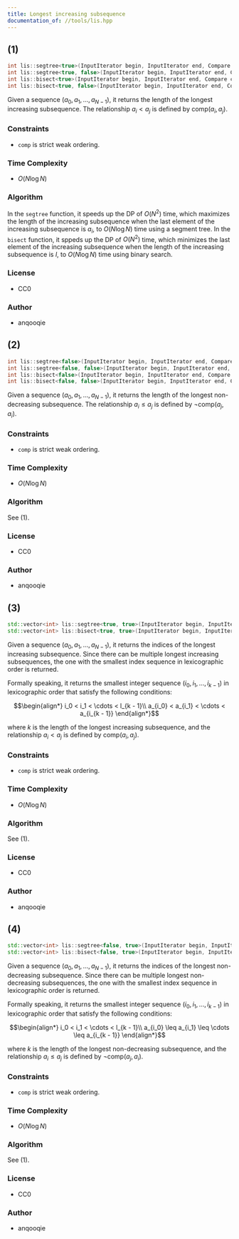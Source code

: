 ```yaml
---
title: Longest increasing subsequence
documentation_of: //tools/lis.hpp
---
```


## (1)
```cpp
int lis::segtree<true>(InputIterator begin, InputIterator end, Compare comp = std::less<typename std::iterator_traits<InputIterator>::value_type>{});
int lis::segtree<true, false>(InputIterator begin, InputIterator end, Compare comp = std::less<typename std::iterator_traits<InputIterator>::value_type>{});
int lis::bisect<true>(InputIterator begin, InputIterator end, Compare comp = std::less<typename std::iterator_traits<InputIterator>::value_type>{});
int lis::bisect<true, false>(InputIterator begin, InputIterator end, Compare comp = std::less<typename std::iterator_traits<InputIterator>::value_type>{});
```

Given a sequence $(a_0, a_1, \ldots, a_{N - 1})$, it returns the length of the longest increasing subsequence.
The relationship $a_i < a_j$ is defined by $\mathrm{comp}(a_i, a_j)$.

### Constraints
- `comp` is strict weak ordering.

### Time Complexity
- $O(N \log N)$

### Algorithm
In the `segtree` function, it speeds up the DP of $O(N^2)$ time, which maximizes the length of the increasing subsequence when the last element of the increasing subsequence is $a_i$, to $O(N \log N)$ time using a segment tree.
In the `bisect` function, it sppeds up the DP of $O(N^2)$ time, which minimizes the last element of the increasing subsequence when the length of the increasing subsequence is $l$, to $O(N \log N)$ time using binary search.

### License
- CC0

### Author
- anqooqie

## (2)
```cpp
int lis::segtree<false>(InputIterator begin, InputIterator end, Compare comp = std::less<typename std::iterator_traits<InputIterator>::value_type>{});
int lis::segtree<false, false>(InputIterator begin, InputIterator end, Compare comp = std::less<typename std::iterator_traits<InputIterator>::value_type>{});
int lis::bisect<false>(InputIterator begin, InputIterator end, Compare comp = std::less<typename std::iterator_traits<InputIterator>::value_type>{});
int lis::bisect<false, false>(InputIterator begin, InputIterator end, Compare comp = std::less<typename std::iterator_traits<InputIterator>::value_type>{});
```

Given a sequence $(a_0, a_1, \ldots, a_{N - 1})$, it returns the length of the longest non-decreasing subsequence.
The relationship $a_i \leq a_j$ is defined by $\lnot \mathrm{comp}(a_j, a_i)$.

### Constraints
- `comp` is strict weak ordering.

### Time Complexity
- $O(N \log N)$

### Algorithm
See (1).

### License
- CC0

### Author
- anqooqie

## (3)
```cpp
std::vector<int> lis::segtree<true, true>(InputIterator begin, InputIterator end, Compare comp = std::less<typename std::iterator_traits<InputIterator>::value_type>{});
std::vector<int> lis::bisect<true, true>(InputIterator begin, InputIterator end, Compare comp = std::less<typename std::iterator_traits<InputIterator>::value_type>{});
```

Given a sequence $(a_0, a_1, \ldots, a_{N - 1})$, it returns the indices of the longest increasing subsequence.
Since there can be multiple longest increasing subsequences, the one with the smallest index sequence in lexicographic order is returned.

Formally speaking, it returns the smallest integer sequence $(i_0, i_1, \ldots, i_{k - 1})$ in lexicographic order that satisfy the following conditions:

$$\begin{align*}
i_0 < i_1 < \cdots < l_{k - 1}\\
a_{i_0} < a_{i_1} < \cdots < a_{i_{k - 1}}
\end{align*}$$

where $k$ is the length of the longest increasing subsequence, and the relationship $a_i < a_j$ is defined by $\mathrm{comp}(a_i, a_j)$.

### Constraints
- `comp` is strict weak ordering.

### Time Complexity
- $O(N \log N)$

### Algorithm
See (1).

### License
- CC0

### Author
- anqooqie

## (4)
```cpp
std::vector<int> lis::segtree<false, true>(InputIterator begin, InputIterator end, Compare comp = std::less<typename std::iterator_traits<InputIterator>::value_type>{});
std::vector<int> lis::bisect<false, true>(InputIterator begin, InputIterator end, Compare comp = std::less<typename std::iterator_traits<InputIterator>::value_type>{});
```

Given a sequence $(a_0, a_1, \ldots, a_{N - 1})$, it returns the indices of the longest non-decreasing subsequence.
Since there can be multiple longest non-decreasing subsequences, the one with the smallest index sequence in lexicographic order is returned.

Formally speaking, it returns the smallest integer sequence $(i_0, i_1, \ldots, i_{k - 1})$ in lexicographic order that satisfy the following conditions:

$$\begin{align*}
i_0 < i_1 < \cdots < l_{k - 1}\\
a_{i_0} \leq a_{i_1} \leq \cdots \leq a_{i_{k - 1}}
\end{align*}$$

where $k$ is the length of the longest non-decreasing subsequence, and the relationship $a_i \leq a_j$ is defined by $\lnot \mathrm{comp}(a_j, a_i)$.

### Constraints
- `comp` is strict weak ordering.

### Time Complexity
- $O(N \log N)$

### Algorithm
See (1).

### License
- CC0

### Author
- anqooqie

